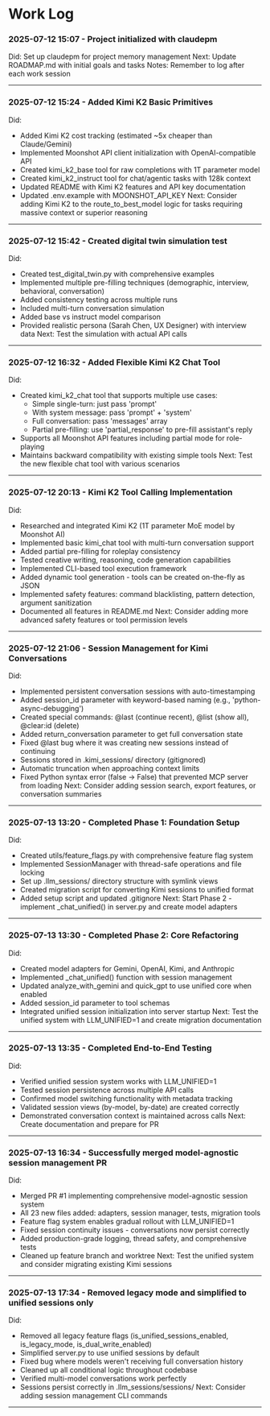 # Work Log

### 2025-07-12 15:07 - Project initialized with claudepm
Did: Set up claudepm for project memory management
Next: Update ROADMAP.md with initial goals and tasks
Notes: Remember to log after each work session

---


### 2025-07-12 15:24 - Added Kimi K2 Basic Primitives
Did:
- Added Kimi K2 cost tracking (estimated ~5x cheaper than Claude/Gemini)
- Implemented Moonshot API client initialization with OpenAI-compatible API
- Created kimi_k2_base tool for raw completions with 1T parameter model
- Created kimi_k2_instruct tool for chat/agentic tasks with 128k context
- Updated README with Kimi K2 features and API key documentation
- Updated .env.example with MOONSHOT_API_KEY
Next: Consider adding Kimi K2 to the route_to_best_model logic for tasks requiring massive context or superior reasoning

---


### 2025-07-12 15:42 - Created digital twin simulation test
Did:
- Created test_digital_twin.py with comprehensive examples
- Implemented multiple pre-filling techniques (demographic, interview, behavioral, conversation)
- Added consistency testing across multiple runs
- Included multi-turn conversation simulation
- Added base vs instruct model comparison
- Provided realistic persona (Sarah Chen, UX Designer) with interview data
Next: Test the simulation with actual API calls

---


### 2025-07-12 16:32 - Added Flexible Kimi K2 Chat Tool
Did:
- Created kimi_k2_chat tool that supports multiple use cases:
  - Simple single-turn: just pass 'prompt'
  - With system message: pass 'prompt' + 'system'
  - Full conversation: pass 'messages' array
  - Partial pre-filling: use 'partial_response' to pre-fill assistant's reply
- Supports all Moonshot API features including partial mode for role-playing
- Maintains backward compatibility with existing simple tools
Next: Test the new flexible chat tool with various scenarios

---


### 2025-07-12 20:13 - Kimi K2 Tool Calling Implementation
Did:
- Researched and integrated Kimi K2 (1T parameter MoE model by Moonshot AI)
- Implemented basic kimi_chat tool with multi-turn conversation support
- Added partial pre-filling for roleplay consistency
- Tested creative writing, reasoning, code generation capabilities
- Implemented CLI-based tool execution framework
- Added dynamic tool generation - tools can be created on-the-fly as JSON
- Implemented safety features: command blacklisting, pattern detection, argument sanitization
- Documented all features in README.md
Next: Consider adding more advanced safety features or tool permission levels

---


### 2025-07-12 21:06 - Session Management for Kimi Conversations
Did:
- Implemented persistent conversation sessions with auto-timestamping
- Added session_id parameter with keyword-based naming (e.g., 'python-async-debugging')
- Created special commands: @last (continue recent), @list (show all), @clear:id (delete)
- Added return_conversation parameter to get full conversation state
- Fixed @last bug where it was creating new sessions instead of continuing
- Sessions stored in .kimi_sessions/ directory (gitignored)
- Automatic truncation when approaching context limits
- Fixed Python syntax error (false -> False) that prevented MCP server from loading
Next: Consider adding session search, export features, or conversation summaries

---


### 2025-07-13 13:20 - Completed Phase 1: Foundation Setup
Did:
- Created utils/feature_flags.py with comprehensive feature flag system
- Implemented SessionManager with thread-safe operations and file locking
- Set up .llm_sessions/ directory structure with symlink views
- Created migration script for converting Kimi sessions to unified format
- Added setup script and updated .gitignore
Next: Start Phase 2 - implement _chat_unified() in server.py and create model adapters

---


### 2025-07-13 13:30 - Completed Phase 2: Core Refactoring
Did:
- Created model adapters for Gemini, OpenAI, Kimi, and Anthropic
- Implemented _chat_unified() function with session management
- Updated analyze_with_gemini and quick_gpt to use unified core when enabled
- Added session_id parameter to tool schemas
- Integrated unified session initialization into server startup
Next: Test the unified system with LLM_UNIFIED=1 and create migration documentation

---


### 2025-07-13 13:35 - Completed End-to-End Testing
Did:
- Verified unified session system works with LLM_UNIFIED=1
- Tested session persistence across multiple API calls
- Confirmed model switching functionality with metadata tracking
- Validated session views (by-model, by-date) are created correctly
- Demonstrated conversation context is maintained across calls
Next: Create documentation and prepare for PR

---


### 2025-07-13 16:34 - Successfully merged model-agnostic session management PR
Did:
- Merged PR #1 implementing comprehensive model-agnostic session system
- All 23 new files added: adapters, session manager, tests, migration tools
- Feature flag system enables gradual rollout with LLM_UNIFIED=1
- Fixed session continuity issues - conversations now persist correctly
- Added production-grade logging, thread safety, and comprehensive tests
- Cleaned up feature branch and worktree
Next: Test the unified system and consider migrating existing Kimi sessions

---


### 2025-07-13 17:34 - Removed legacy mode and simplified to unified sessions only
Did:
- Removed all legacy feature flags (is_unified_sessions_enabled, is_legacy_mode, is_dual_write_enabled)
- Simplified server.py to use unified sessions by default
- Fixed bug where models weren't receiving full conversation history
- Cleaned up all conditional logic throughout codebase
- Verified multi-model conversations work perfectly
- Sessions persist correctly in .llm_sessions/sessions/
Next: Consider adding session management CLI commands

---

